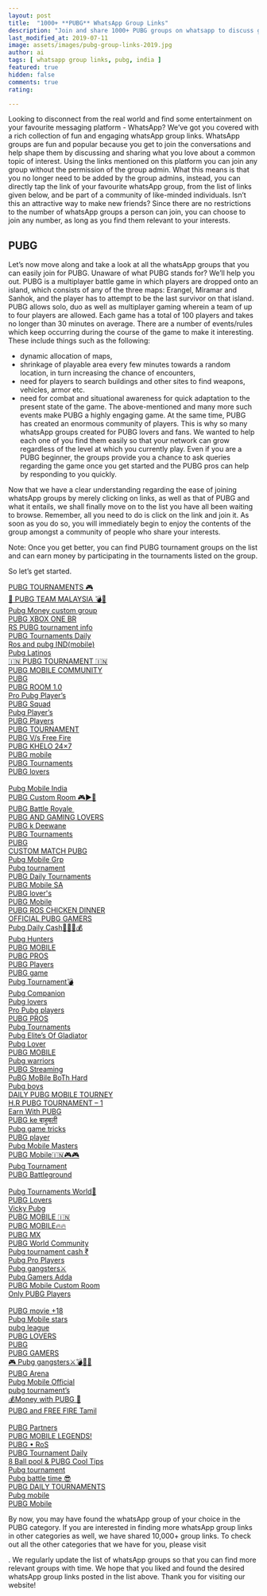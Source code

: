 ```yaml
---
layout: post
title:  "1000+ **PUBG** WhatsApp Group Links"
description: "Join and share 1000+ PUBG groups on whatsapp to discuss game strategy or find new friends and players."
last_modified_at: 2019-07-11
image: assets/images/pubg-group-links-2019.jpg
author: ai
tags: [ whatsapp group links, pubg, india ]
featured: true
hidden: false
comments: true
rating:

---
```


Looking to disconnect from the real world and find some entertainment on your favourite messaging platform - WhatsApp? We’ve got you covered with a rich collection of fun and engaging whatsApp group links. WhatsApp groups are fun and popular because you get to join the conversations and help shape them by discussing and sharing what you love about a common topic of interest. Using the links mentioned on this platform you can join any group without the permission of the group admin. What this means is that you no longer need to be added by the group admins, instead, you can directly tap the link of your favourite whatsApp group, from the list of links given below, and be part of a community of like-minded individuals. Isn’t this an attractive way to make new friends? Since there are no restrictions to the number of whatsApp groups a person can join, you can choose to join any number, as long as you find them relevant to your interests.


## PUBG

Let’s now move along and take a look at all the whatsApp groups that you can easily join for PUBG. Unaware of what PUBG stands for? We’ll help you out.
PUBG is a multiplayer battle game in which players are dropped onto an island, which consists of any of the three maps: Erangel, Miramar and Sanhok, and the player has to attempt to be the last survivor on that island. PUBG allows solo, duo as well as multiplayer gaming wherein a team of up to four players are allowed. Each game has a total of 100 players and takes no longer than 30 minutes on average. There are a number of events/rules which keep occurring during the course of the game to make it interesting. These include things such as the following:
-  dynamic allocation of maps,
- shrinkage of playable area every few minutes towards a random location, in turn increasing the chance of encounters,
- need for players to search buildings and other sites to find weapons, vehicles, armor etc.
- need for combat and situational awareness for quick adaptation to the present state of the game.
The above-mentioned and many more such events make PUBG a highly engaging game. At the same time, PUBG has created an enormous community of players. This is why so many whatsApp groups created for PUBG lovers and fans. We wanted to help each one of you find them easily so that your network can grow regardless of the level at which you currently play. Even if you are a PUBG beginner, the groups provide you a chance to ask queries regarding the game once you get started and the PUBG pros can help by responding to you quickly.

Now that we have a clear understanding regarding the ease of joining whatsApp groups by merely clicking on links, as well as that of PUBG and what it entails, we shall finally move on to the list you have all been waiting to browse. Remember, all you need to do is click on the link and join it. As soon as you do so, you will immediately begin to enjoy the contents of the group amongst a community of people who share your interests.

Note: Once you get better, you can find PUBG tournament groups on the list and can earn money by participating in the tournaments listed on the group.

So let’s get started.

<a href="https://chat.whatsapp.com/invite/LgMkdXIc9zN8MfGuC6HsLD">PUBG TOURNAMENTS 🎮</a><br />
<a href="https://chat.whatsapp.com/invite/EAYy6MxoXV37XEtZIj8jR4">🌸 PUBG TEAM MALAYSIA 💣🔫</a><br />
<a href="https://chat.whatsapp.com/invite/CJSKgJlvHLwAMg6AgrMoqi">Pubg Money custom group</a><br />
<a href="https://chat.whatsapp.com/invite/E8NXF3wYcqK202hyFxIx0P"> PUBG XBOX ONE BR </a><br />
<a href="https://chat.whatsapp.com/invite/6fysPgEXIaeJXGwTTIk2Sj">RS PUBG tournament info</a><br />
<a href="https://chat.whatsapp.com/invite/0l3jIZ5JX2A1pRaPBtXTy8">PUBG Tournaments Daily</a><br />
<a href="https://chat.whatsapp.com/invite/3X5xeBF833FHwgeFSCMJ8m">Ros and pubg IND(mobile)</a><br />
<a href="https://chat.whatsapp.com/invite/D1NmdsgAGqk6wTf2gpZJgj">Pubg Latinos</a><br />
<a href="https://chat.whatsapp.com/invite/JxTlU2LfBnaEIDgWBUdhjP">🇮🇳 PUBG TOURNAMENT 🇮🇳</a><br />
<a href="https://chat.whatsapp.com/invite/BRv037dvTImEHndbCBML9H">PUBG MOBILE COMMUNITY</a><br />
<a href="https://chat.whatsapp.com/invite/J60X7MZn4OVBKH2OsxDsor">PUBG</a><br />
<a href="https://chat.whatsapp.com/invite/FagY79pDSo7GJS1b7LAZtJ">PUBG ROOM 1.0</a><br />
<a href="https://chat.whatsapp.com/invite/GE6rxQevOVqGqvQqB2PbhI">Pro Pubg Player’s</a><br />
<a href="https://chat.whatsapp.com/invite/1jV9AWXgAZGGzcRL4eFkQH">PUBG Squad</a><br />
<a href="https://chat.whatsapp.com/invite/DmKyAqpom65AS8q4bNWng8">Pubg Player’s</a><br />
<a href="https://chat.whatsapp.com/invite/2fMsq5W6m0u5mu9kBbdgMz">PUBG Players</a><br />
<a href="https://chat.whatsapp.com/invite/IkT7t3TnghW3b6IAM3wu8r">PUBG TOURNAMENT</a><br />
<a href="https://chat.whatsapp.com/invite/2fxnO9IF9CHG5jyiepoUMl">PUBG V/s Free Fire</a><br />
<a href="https://chat.whatsapp.com/invite/LqlSQOvdb1fHDVLlhdLSaQ">PUBG KHELO 24×7</a><br />
<a href="https://chat.whatsapp.com/invite/4Hgt2aRHx2gBkr15HlEEpp">PUBG mobile</a><br />
<a href="https://chat.whatsapp.com/invite/J9pktmfMhtn9dbWwdKKTbe">PUBG Tournaments</a><br />
<a href="https://chat.whatsapp.com/invite/C5L4OXiu4MQ8wdw77wFI61">PUBG lovers</a><br />
<a href="https://chat.whatsapp.com/invite/4eNzcGbrgbuDlMYJaxPB2y"></a><br />
<a href="https://chat.whatsapp.com/invite/HZpOOqcwgnDDybfHMni1GF">Pubg Mobile India</a><br />
<a href="https://chat.whatsapp.com/invite/Ji7SggOJxHg6Y6XGaQPhPS">PUBG Custom Room 🎮▶🔫</a><br />
<a href="https://chat.whatsapp.com/invite/IIvmnCCZrsk5ZTg1dy0kgy">PUBG Battle Royale </a><br />
<a href="https://chat.whatsapp.com/invite/EmW4VNRZEhFA7fPruqsRKn">PUBG AND GAMING LOVERS</a><br />
<a href="https://chat.whatsapp.com/invite/KWTQPpaSVD0A02T2twlovv">PUBG k Deewane</a><br />
<a href="https://chat.whatsapp.com/invite/EgsvkysZwvP4YQPbfhTT7S">PUBG Tournaments</a><br />
<a href="https://chat.whatsapp.com/invite/EakI3B2VyH4D86LKNLH3KY">PUBG</a><br />
<a href="https://chat.whatsapp.com/invite/1hndTwyh87N9UC7C313DRc">CUSTOM MATCH PUBG</a><br />
<a href="https://chat.whatsapp.com/invite/LVjLbCZcqRfEQm5eORjRcF">Pubg Mobile Grp</a><br />
<a href="https://chat.whatsapp.com/invite/86qTuj6q4no9IyPFgFmnE4">Pubg tournament</a><br />
<a href="https://chat.whatsapp.com/invite/Hd3oculSBSE3vq9xTYSnM3">PUBG Daily Tournaments</a><br />
<a href="https://chat.whatsapp.com/invite/11m0FVJVmCvKOAYZgu0PCA">PUBG Mobile SA</a><br />
<a href="https://chat.whatsapp.com/invite/4q9y7yoLpST4NATrdM9ruE">PUBG lover's</a><br />
<a href="https://chat.whatsapp.com/invite/F1OseUGL0JkCroSPgZSFk3">PUBG Mobile</a><br />
<a href="https://chat.whatsapp.com/invite/DuR6DQVYQ4739nd3ThQkHV">PUBG ROS CHICKEN DINNER</a><br />
<a href="https://chat.whatsapp.com/invite/IBEuPbiM3ihEsaxaOcnqR0">OFFICIAL PUBG GAMERS</a><br />
<a href="https://chat.whatsapp.com/invite/Gr6xFbeFCXH7T93jCCqOzB">Pubg Daily Cash💸💸💷💰</a><br />
<a href="https://chat.whatsapp.com/invite/BBKlDddYDvO4xpfQVKIPPj">Pubg Hunters</a><br />
<a href="https://chat.whatsapp.com/invite/0bez4si0ICE2lCMyDqKxXi">PUBG MOBILE</a><br />
<a href="https://chat.whatsapp.com/invite/1v2TYjfjlg38oUUx88Txui">PUBG PROS</a><br />
<a href="https://chat.whatsapp.com/invite/IfsvhIqqKPWHI9vyUuusuM">PUBG Players</a><br />
<a href="https://chat.whatsapp.com/invite/E6zErxQ95YnEE4UdaGY7VX">PUBG game</a><br />
<a href="https://chat.whatsapp.com/invite/JLmdSEjKNPk6Vd1P4xvLED">Pubg Tournament💣</a><br />
<a href="https://chat.whatsapp.com/invite/G2BFpViRyi94cCP2qs5M8u">Pubg Companion</a><br />
<a href="https://chat.whatsapp.com/invite/Jvdt6DUTByp4XvQVS6lUvi">Pubg lovers </a><br />
<a href="https://chat.whatsapp.com/invite/ESn0d8F6qa0DBsvQ4Lyxdp">Pro Pubg players</a><br />
<a href="https://chat.whatsapp.com/invite/KYdOSG22hr12nWRh5Ykugv">PUBG PROS</a><br />
<a href="https://chat.whatsapp.com/invite/224ELWAqknU0ZydgpylPf7">Pubg Tournaments</a><br />
<a href="https://chat.whatsapp.com/invite/EIrU0xBWGtsGZOmAAu9cgE">Pubg Elite’s Of Gladiator</a><br />
<a href="https://chat.whatsapp.com/invite/KfoQu98se7V4H9uVO4lG1s">Pubg Lover</a><br />
<a href="https://chat.whatsapp.com/invite/CRMh7jzAy67G3IKfk8K6bq">PUBG MOBILE</a><br />
<a href="https://chat.whatsapp.com/invite/CzBHM9YCBMo5mvUtwjhZBP">Pubg warriors</a><br />
<a href="https://chat.whatsapp.com/invite/G1NxKS9QpZ8BkTyRWZvNNX">PUBG Streaming</a><br />
<a href="https://chat.whatsapp.com/invite/I72aNSIa8Se9Ygt38VyLsN">PuBG MoBile BoTh Hard</a><br />
<a href="https://chat.whatsapp.com/invite/DgMHyF9KcERLDz5SkF0BeY">Pubg boys</a><br />
<a href="https://chat.whatsapp.com/invite/F3mr33UYJPL3kfwPHV8dAV"> DAILY PUBG MOBILE TOURNEY</a><br />
<a href="https://chat.whatsapp.com/invite/BfpvsJAHlGxDcb53XylD0A">H.R PUBG TOURNAMENT – 1</a><br />
<a href="https://chat.whatsapp.com/invite/Dyw6fD89YuLGfKPh7fEHW8">Earn With PUBG</a><br />
<a href="https://chat.whatsapp.com/invite/IB45mtL1dBl8mFQiCov9eT">PUBG ke बाहुबली</a><br />
<a href="https://chat.whatsapp.com/invite/BFLNbFaLPg3CZ5teHUaQne">Pubg game tricks</a><br />
<a href="https://chat.whatsapp.com/invite/4pnmdRSVwUQEidpbFdvM3b">PUBG player</a><br />
<a href="https://chat.whatsapp.com/invite/BKJgJqLkWXY9yEgWubrqHa">Pubg Mobile Masters</a><br />
<a href="https://chat.whatsapp.com/invite/IqNvgKIQt5Q5afhnxYey2j"> PUBG Mobile🇮🇳🎮🎮 </a><br />
<a href="https://chat.whatsapp.com/invite/DtnlVRE8h7GIhytzqTWAs7">Pubg Tournament</a><br />
<a href="https://chat.whatsapp.com/invite/3dZUukaSUrKGppebMF2Blb">PUBG Battleground</a><br />
<a href="https://chat.whatsapp.com/invite/INJInFxMrT6GEtxCtwaBDm"></a><br />
<a href="https://chat.whatsapp.com/invite/E9kXClcjIGw6lakbqmA3iQ#">Pubg Tournaments World👑</a><br />
<a href="https://chat.whatsapp.com/invite/C5QGQVlolBp3ODCbxaDJgD">PUBG Lovers</a><br />
<a href="https://chat.whatsapp.com/invite/D3ljzrL5ICxGBZZC6C5xka">Vicky Pubg</a><br />
<a href="https://chat.whatsapp.com/invite/HbFg4VWDpMG5naCHYIpuoa">PUBG MOBILE 🇮🇳</a><br />
<a href="https://chat.whatsapp.com/invite/L3vn5Mw4Xtt4HYnjGzgHAL">PUBG MOBILE🔥🔥</a><br />
<a href="https://chat.whatsapp.com/invite/LVs1FponzdT8RNgz5tPEQ1">PUBG MX</a><br />
<a href="https://chat.whatsapp.com/invite/ARxR36qKRdzISDq2ogvDW1">PUBG World Community</a><br />
<a href="https://chat.whatsapp.com/invite/BGYaWxQa3rELOGjCyZvuiz">Pubg tournament cash ₹</a><br />
<a href="https://chat.whatsapp.com/invite/B7t6A2T4tp53thBtjwQyu2">Pubg Pro Players</a><br />
<a href="https://chat.whatsapp.com/invite/3IV7M62rKQADgRegZ2sQfz">Pubg gangsters⚔</a><br />
<a href="https://chat.whatsapp.com/invite/45MFvMqJKbRLQKj50xgxeC">Pubg Gamers Adda</a><br />
<a href="https://chat.whatsapp.com/invite/0bxgTC0e3HULDEwFPpGaKs">PUBG Mobile Custom Room</a><br />
<a href="https://chat.whatsapp.com/invite/2jVhSUtLbh76vy4q0nAUPR">Only PUBG Players</a><br />
<a href="https://chat.whatsapp.com/invite/L6PELYzHuw27rGMwlWKkfa"></a><br />
<a href="https://chat.whatsapp.com/invite/BeE8Pg3aXB4IyNHD5Y5dPy">PUBG movie +18</a><br />
<a href="https://chat.whatsapp.com/invite/F2mzd7ogorN0ZWE6GdLkCi">Pubg Mobile stars</a><br />
<a href="https://chat.whatsapp.com/invite/KzUYdxOYNn46pZDqwUxphi">pubg league</a><br />
<a href="https://chat.whatsapp.com/invite/FzO6mZAWF926p04vz0YAbS">PUBG LOVERS</a><br />
<a href="https://chat.whatsapp.com/invite/9vk91b0G68gE6yRJPN9YKB">PUBG</a><br />
<a href="https://chat.whatsapp.com/invite/Hd6jUtE7DuXGoZLLvm6DuX">PUBG GAMERS</a><br />
<a href="https://chat.whatsapp.com/invite/CGgtHv4HeAN4VTD6w5cOoU"> 🎮 Pubg gangsters⚔💣🔪🤩 </a><br />
<a href="https://chat.whatsapp.com/invite/CAniJpQaTha1acSa9GYYeu">PUBG Arena</a><br />
<a href="https://chat.whatsapp.com/invite/3v5qgBx2q1Y00MM6EkrbDC">Pubg Mobile Official</a><br />
<a href="https://chat.whatsapp.com/invite/CuGmLQtYuWz7T8cDIAF9aK">pubg tournament’s</a><br />
<a href="https://chat.whatsapp.com/invite/8RSA0IKU7F41qx8Gx80NUV">💰Money with PUBG 🔫</a><br />
<a href="https://chat.whatsapp.com/invite/GFb10aIiN2G8KYiekIhJko">PUBG and FREE FIRE Tamil</a><br />
<a href="https://chat.whatsapp.com/invite/E3uAoD8AF7E7jqfFhryFkU"></a><br />
<a href="https://chat.whatsapp.com/invite/BrAPKAd4PclCYb3CymDXkN">PUBG Partners</a><br />
<a href="https://chat.whatsapp.com/invite/DzTl3SwEHWDEyPuYiCcoQh"> PUBG MOBILE LEGENDS!</a><br />
<a href="https://chat.whatsapp.com/invite/AqHYhfqxaw53VBNuEmataz">PUBG • RoS</a><br />
<a href="https://chat.whatsapp.com/invite/KSzeMT4cbxf8rppTpksrif">PUBG Tournament Daily</a><br />
<a href="https://chat.whatsapp.com/invite/Lqcmjwn9RSf8F5f53ekZr7">8 Ball pool & PUBG Cool Tips</a><br />
<a href="https://chat.whatsapp.com/invite/23lRtRi06zP625avSew0JO">Pubg tournament</a><br />
<a href="https://chat.whatsapp.com/invite/DmCJAmKIgItJkRo1Xh8NDv">Pubg battle time 😎</a><br />
<a href="https://chat.whatsapp.com/invite/55V8ZydcGkrAcEGD1aGV3j">PUBG DAILY TOURNAMENTS</a><br />
<a href="https://chat.whatsapp.com/invite/Dp61CvgRtTZ2gDEFmND9CH">Pubg mobile</a><br />
<a href="https://chat.whatsapp.com/invite/977sy01YQB91Mpm9nrqPbg">PUBG Mobile</a><br />

By now, you may have found the whatsApp group of your choice in the PUBG category. If you are interested in finding more whatsApp group links in other categories as well, we have shared 10,000+ group links. To check out all the other categories that we have for you, please visit <main link>. We regularly update the list of whatsApp groups so that you can find more relevant groups with time.
We hope that you liked and found the desired whatsApp group links posted in the list above. Thank you for visiting our website!


